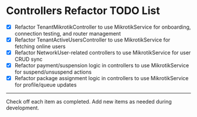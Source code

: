 # Controllers Refactor TODO List

- [x] Refactor TenantMikrotikController to use MikrotikService for onboarding, connection testing, and router management
 - [x] Refactor TenantActiveUsersController to use MikrotikService for fetching online users
 - [x] Refactor NetworkUser-related controllers to use MikrotikService for user CRUD sync
 - [x] Refactor payment/suspension logic in controllers to use MikrotikService for suspend/unsuspend actions
 - [x] Refactor package assignment logic in controllers to use MikrotikService for profile/queue updates

---
Check off each item as completed. Add new items as needed during development.
